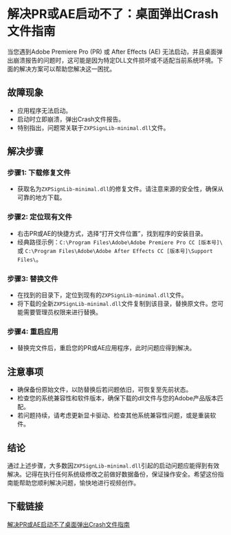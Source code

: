 # 解决PR或AE启动不了：桌面弹出Crash文件指南

当您遇到Adobe Premiere Pro (PR) 或 After Effects (AE) 无法启动，并且桌面弹出崩溃报告的问题时，这可能是因为特定DLL文件损坏或不适配当前系统环境。下面的解决方案可以帮助您解决这一困扰。

## 故障现象
- 应用程序无法启动。
- 启动时立即崩溃，弹出Crash文件报告。
- 特别指出，问题常关联于`ZXPSignLib-minimal.dll`文件。

## 解决步骤

### 步骤1: 下载修复文件
- 获取名为`ZXPSignLib-minimal.dll`的修复文件。请注意来源的安全性，确保从可靠的地方下载。

### 步骤2: 定位现有文件
- 右击PR或AE的快捷方式，选择“打开文件位置”，找到程序的安装目录。
- 经典路径示例：`C:\Program Files\Adobe\Adobe Premiere Pro CC [版本号]\` 或 `C:\Program Files\Adobe\Adobe After Effects CC [版本号]\Support Files\`。

### 步骤3: 替换文件
- 在找到的目录下，定位到现有的`ZXPSignLib-minimal.dll`文件。
- 将下载的全新`ZXPSignLib-minimal.dll`文件复制到该目录，替换原文件。您可能需要管理员权限来进行替换。

### 步骤4: 重启应用
- 替换完文件后，重启您的PR或AE应用程序，此时问题应得到解决。

## 注意事项
- 确保备份原始文件，以防替换后若问题依旧，可恢复至先前状态。
- 检查您的系统兼容性和软件版本，确保下载的dll文件与您的Adobe产品版本匹配。
- 若问题持续，请考虑更新显卡驱动、检查其他系统兼容性问题，或是重装软件。

## 结论
通过上述步骤，大多数因`ZXPSignLib-minimal.dll`引起的启动问题应能得到有效解决。记得在执行任何系统级修改之前做好数据备份，保证操作安全。希望这份指南能帮助您顺利解决问题，愉快地进行视频创作。

## 下载链接

[解决PR或AE启动不了桌面弹出Crash文件指南](https://pan.quark.cn/s/8d5f97e630aa)